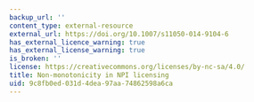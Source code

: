 ```yaml
---
backup_url: ''
content_type: external-resource
external_url: https://doi.org/10.1007/s11050-014-9104-6
has_external_licence_warning: true
has_external_license_warning: true
is_broken: ''
license: https://creativecommons.org/licenses/by-nc-sa/4.0/
title: Non-monotonicity in NPI licensing
uid: 9c8fb0ed-031d-4dea-97aa-74862598a6ca
---
```

